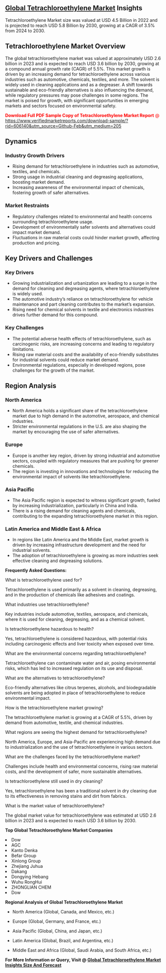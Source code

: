 <h2><a href="https://www.verifiedmarketreports.com/download-sample/?rid=606140&amp;utm_source=Github&amp;utm_medium=205" target="_blank">Global Tetrachloroethylene Market</a> Insights</h2><p>Tetrachloroethylene Market size was valued at USD 4.5 Billion in 2022 and is projected to reach USD 5.8 Billion by 2030, growing at a CAGR of 3.5% from 2024 to 2030.</p><p> <h2>Tetrachloroethylene Market Overview</h2> <p>The global tetrachloroethylene market was valued at approximately USD 2.6 billion in 2023 and is expected to reach USD 3.6 billion by 2030, growing at a compound annual growth rate (CAGR) of 5.5%. This market growth is driven by an increasing demand for tetrachloroethylene across various industries such as automotive, chemicals, textiles, and more. The solvent is widely used in cleaning applications and as a degreaser. A shift towards sustainable and eco-friendly alternatives is also influencing the demand, while regulatory pressures may pose challenges in some regions. The market is poised for growth, with significant opportunities in emerging markets and sectors focused on environmental safety. </p> <p><p><span class=""><span style="color: #ff0000;"><strong>Download Full PDF Sample Copy of Tetrachloroethylene Market Report</strong> @ </span><a href="https://www.verifiedmarketreports.com/download-sample/?rid=606140&amp;utm_source=Github-Feb&amp;utm_medium=205" target="_blank">https://www.verifiedmarketreports.com/download-sample/?rid=606140&amp;utm_source=Github-Feb&amp;utm_medium=205</a></span></p></p> <h2>Dynamics</h2> <h3>Industry Growth Drivers</h3> <ul> <li>Rising demand for tetrachloroethylene in industries such as automotive, textiles, and chemicals.</li> <li>Strong usage in industrial cleaning and degreasing applications, boosting market demand.</li> <li>Increasing awareness of the environmental impact of chemicals, fostering growth of safer alternatives.</li> </ul> <h3>Market Restraints</h3> <ul> <li>Regulatory challenges related to environmental and health concerns surrounding tetrachloroethylene usage.</li> <li>Development of environmentally safer solvents and alternatives could impact market demand.</li> <li>Fluctuations in raw material costs could hinder market growth, affecting production and pricing.</li> </ul> <h2>Key Drivers and Challenges</h2> <h3>Key Drivers</h3> <ul> <li>Growing industrialization and urbanization are leading to a surge in the demand for cleaning and degreasing agents, where tetrachloroethylene is widely used.</li> <li>The automotive industry’s reliance on tetrachloroethylene for vehicle maintenance and part cleaning contributes to the market’s expansion.</li> <li>Rising need for chemical solvents in textile and electronics industries drives further demand for this compound.</li> </ul> <h3>Key Challenges</h3> <ul> <li>The potential adverse health effects of tetrachloroethylene, such as carcinogenic risks, are increasing concerns and leading to regulatory limitations.</li> <li>Rising raw material costs and the availability of eco-friendly substitutes for industrial solvents could reduce market demand.</li> <li>Environmental regulations, especially in developed regions, pose challenges for the growth of the market.</li> </ul> <h2>Region Analysis</h2> <h3>North America</h3> <ul> <li>North America holds a significant share of the tetrachloroethylene market due to high demand in the automotive, aerospace, and chemical industries.</li> <li>Stricter environmental regulations in the U.S. are also shaping the market by encouraging the use of safer alternatives.</li> </ul> <h3>Europe</h3> <ul> <li>Europe is another key region, driven by strong industrial and automotive sectors, coupled with regulatory measures that are pushing for greener chemicals.</li> <li>The region is investing in innovations and technologies for reducing the environmental impact of solvents like tetrachloroethylene.</li> </ul> <h3>Asia Pacific</h3> <ul> <li>The Asia Pacific region is expected to witness significant growth, fueled by increasing industrialization, particularly in China and India.</li> <li>There is a rising demand for cleaning agents and chemicals, contributing to the expanding tetrachloroethylene market in this region.</li> </ul> <h3>Latin America and Middle East & Africa</h3> <ul> <li>In regions like Latin America and the Middle East, market growth is driven by increasing infrastructure development and the need for industrial solvents.</li> <li>The adoption of tetrachloroethylene is growing as more industries seek effective cleaning and degreasing solutions.</li> </ul> <p><strong>Frequently Asked Questions:</strong></p> <p>What is tetrachloroethylene used for?</p> <p>Tetrachloroethylene is used primarily as a solvent in cleaning, degreasing, and in the production of chemicals like adhesives and coatings.</p> <p>What industries use tetrachloroethylene?</p> <p>Key industries include automotive, textiles, aerospace, and chemicals, where it is used for cleaning, degreasing, and as a chemical solvent.</p> <p>Is tetrachloroethylene hazardous to health?</p> <p>Yes, tetrachloroethylene is considered hazardous, with potential risks including carcinogenic effects and liver toxicity when exposed over time.</p> <p>What are the environmental concerns regarding tetrachloroethylene?</p> <p>Tetrachloroethylene can contaminate water and air, posing environmental risks, which has led to increased regulation on its use and disposal.</p> <p>What are the alternatives to tetrachloroethylene?</p> <p>Eco-friendly alternatives like citrus terpenes, alcohols, and biodegradable solvents are being adopted in place of tetrachloroethylene to reduce environmental impact.</p> <p>How is the tetrachloroethylene market growing?</p> <p>The tetrachloroethylene market is growing at a CAGR of 5.5%, driven by demand from automotive, textile, and chemical industries.</p> <p>What regions are seeing the highest demand for tetrachloroethylene?</p> <p>North America, Europe, and Asia-Pacific are experiencing high demand due to industrialization and the use of tetrachloroethylene in various sectors.</p> <p>What are the challenges faced by the tetrachloroethylene market?</p> <p>Challenges include health and environmental concerns, rising raw material costs, and the development of safer, more sustainable alternatives.</p> <p>Is tetrachloroethylene still used in dry cleaning?</p> <p>Yes, tetrachloroethylene has been a traditional solvent in dry cleaning due to its effectiveness in removing stains and dirt from fabrics.</p> <p>What is the market value of tetrachloroethylene?</p> <p>The global market value for tetrachloroethylene was estimated at USD 2.6 billion in 2023 and is expected to reach USD 3.6 billion by 2030.</p> </p><p><strong>Top Global Tetrachloroethylene Market Companies</strong></p><div data-test-id=""><p><li>Dow</li><li> AGC</li><li> Kanto Denka</li><li> Befar Group</li><li> Xinlong Group</li><li> Zhejiang Juhua</li><li> Dakang</li><li> Dongying Hebang</li><li> Wuhu RongHui</li><li> ZHONGLIAN CHEM</li><li> Dow</li></p><div><strong>Regional Analysis of&nbsp;Global Tetrachloroethylene Market</strong></div><ul><li dir="ltr"><p dir="ltr">North America&nbsp;(Global, Canada, and Mexico, etc.)</p></li><li dir="ltr"><p dir="ltr">Europe (Global, Germany, and France, etc.)</p></li><li dir="ltr"><p dir="ltr">Asia Pacific&nbsp;(Global, China, and Japan, etc.)</p></li><li dir="ltr"><p dir="ltr">Latin America&nbsp;(Global, Brazil, and Argentina, etc.)</p></li><li dir="ltr">Middle East and Africa&nbsp;(Global, Saudi Arabia, and South Africa, etc.)</li></ul><p><strong>For More Information or Query, Visit @&nbsp;</strong><strong><a href="https://www.verifiedmarketreports.com/product/tetrachloroethylene-market/?utm_source=Github&amp;utm_medium=205" target="_blank">Global Tetrachloroethylene Market Insights Size And Forecast</a></strong></p></div>
